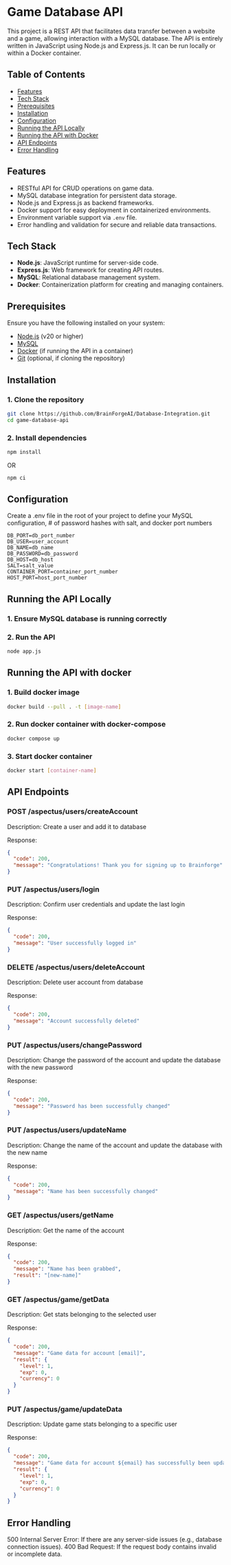 # Game Database API

This project is a REST API that facilitates data transfer between a website and a game, allowing interaction with a MySQL database. The API is entirely written in JavaScript using Node.js and Express.js. It can be run locally or within a Docker container.

## Table of Contents

- [Features](#features)
- [Tech Stack](#tech-stack)
- [Prerequisites](#prerequisites)
- [Installation](#installation)
- [Configuration](#configuration)
- [Running the API Locally](#running-the-api-locally)
- [Running the API with Docker](#running-the-api-with-docker)
- [API Endpoints](#api-endpoints)
- [Error Handling](#error-handling)

## Features

- RESTful API for CRUD operations on game data.
- MySQL database integration for persistent data storage.
- Node.js and Express.js as backend frameworks.
- Docker support for easy deployment in containerized environments.
- Environment variable support via `.env` file.
- Error handling and validation for secure and reliable data transactions.

## Tech Stack

- **Node.js**: JavaScript runtime for server-side code.
- **Express.js**: Web framework for creating API routes.
- **MySQL**: Relational database management system.
- **Docker**: Containerization platform for creating and managing containers.

## Prerequisites

Ensure you have the following installed on your system:

- [Node.js](https://nodejs.org/en/download/) (v20 or higher)
- [MySQL](https://dev.mysql.com/downloads/)
- [Docker](https://www.docker.com/) (if running the API in a container)
- [Git](https://git-scm.com/) (optional, if cloning the repository)

## Installation

### 1. Clone the repository

```bash
git clone https://github.com/BrainForgeAI/Database-Integration.git
cd game-database-api
```

### 2. Install dependencies

```bash
npm install
```
OR
```bash
npm ci
```

## Configuration

Create a .env file in the root of your project to define your MySQL configuration, # of password hashes with salt, and docker port numbers
```
DB_PORT=db_port_number
DB_USER=user_account
DB_NAME=db_name
DB_PASSWORD=db_password
DB_HOST=db_host
SALT=salt_value
CONTAINER_PORT=container_port_number
HOST_PORT=host_port_number
```

## Running the API Locally

### 1. Ensure MySQL database is running correctly

### 2. Run the API

```bash
node app.js
```

## Running the API with docker

### 1. Build docker image

```bash
docker build --pull . -t [image-name]
```

### 2. Run docker container with docker-compose

```bash
docker compose up
```

### 3. Start docker container

```bash
docker start [container-name]
```

## API Endpoints

### POST /aspectus/users/createAccount

Description: Create a user and add it to database

Response: 
```json
{
  "code": 200,
  "message": "Congratulations! Thank you for signing up to Brainforge"
}
```

### PUT /aspectus/users/login

Description: Confirm user credentials and update the last login

Response:
```json
{
  "code": 200,
  "message": "User successfully logged in"
}
```

### DELETE /aspectus/users/deleteAccount

Description: Delete user account from database

Response:
```json
{
  "code": 200,
  "message": "Account successfully deleted"
}
```

### PUT /aspectus/users/changePassword

Description: Change the password of the account and update the database with the new password

Response:
```json
{
  "code": 200,
  "message": "Password has been successfully changed"
}
```

### PUT /aspectus/users/updateName

Description: Change the name of the account and update the database with the new name

Response:
```json
{
  "code": 200,
  "message": "Name has been successfully changed"
}
```

### GET /aspectus/users/getName

Description: Get the name of the account 

Response:
```json
{
  "code": 200,
  "message": "Name has been grabbed",
  "result": "[new-name]"
}
```

### GET /aspectus/game/getData

Description: Get stats belonging to the selected user

Response:
```json
{
  "code": 200,
  "message": "Game data for account [email]",
  "result": {
    "level": 1,
    "exp": 0,
    "currency": 0
  }
}
```

### PUT /aspectus/game/updateData

Description: Update game stats belonging to a specific user

Response:
```json
{
  "code": 200,
  "message": "Game data for account ${email} has successfully been updated",
  "result": {
    "level": 1,
    "exp": 0,
    "currency": 0
  }
}
```

## Error Handling 
500 Internal Server Error: If there are any server-side issues (e.g., database connection issues).
400 Bad Request: If the request body contains invalid or incomplete data.
